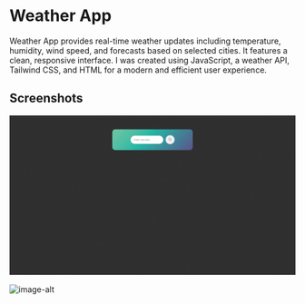 # Weather App
Weather App provides real-time weather updates including temperature, humidity, wind speed, and forecasts based on selected cities. It features a clean, responsive interface. I was created using JavaScript, a weather API, Tailwind CSS, and HTML for a modern and efficient user experience.

## Screenshots
![image-alt](https://github.com/robertmichalak17/Weather-App/blob/3c5b87dc7a0c2ad96e1b980c518bccb82cae0f9a/weather.jpg)

![image-alt]()
